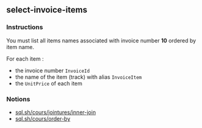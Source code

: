 ## select-invoice-items

### Instructions

You must list all items names associated with invoice number **10** ordered by item name.

For each item :

- the invoice number `InvoiceId`
- the name of the item (track) with alias `InvoiceItem`
- the `UnitPrice` of each item

### Notions

- [sql.sh/cours/jointures/inner-join](https://sql.sh/cours/jointures/inner-join)
- [sql.sh/cours/order-by](https://sql.sh/cours/order-by)

